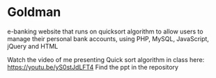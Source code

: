 # Goldman

e-banking website that runs on quicksort algorithm to allow users to manage their personal bank accounts, using PHP, MySQL, JavaScript, jQuery and HTML

Watch the video of me presenting Quick sort algorithm in class here: https://youtu.be/yS0stJdLFT4
Find the ppt in the repository
